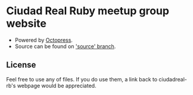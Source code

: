 # Ciudad Real Ruby meetup group website

* Powered by [Octopress](http://octopress.org/).
* Source can be found on ['source' branch](https://github.com/ciudadrealrb/ciudadrealrb.github.com/tree/source).

## License

Feel free to use any of files. If you do use them, a link back to ciudadreal-rb's webpage would be appreciated.
